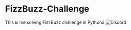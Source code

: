 # FizzBuzz-Challenge
This is me solving FizzBuzz challenge in Python3
![Discord](https://discordapp.com/api/guilds/[914495197256228954]/widget.png?style=banner4)
